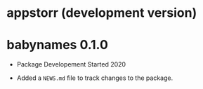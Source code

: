 # appstorr (development version)

# babynames 0.1.0

* Package Developement Started 2020

* Added a `NEWS.md` file to track changes to the package.



